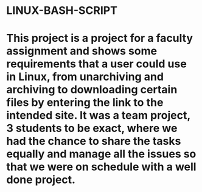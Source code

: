# LINUX-BASH-SCRIPT

# This project is a project for a faculty assignment and shows some requirements that a user could use in Linux, from unarchiving and archiving to downloading certain files by entering the link to the intended site. It was a team project, 3 students to be exact, where we had the chance to share the tasks equally and manage all the issues so that we were on schedule with a well done project.
